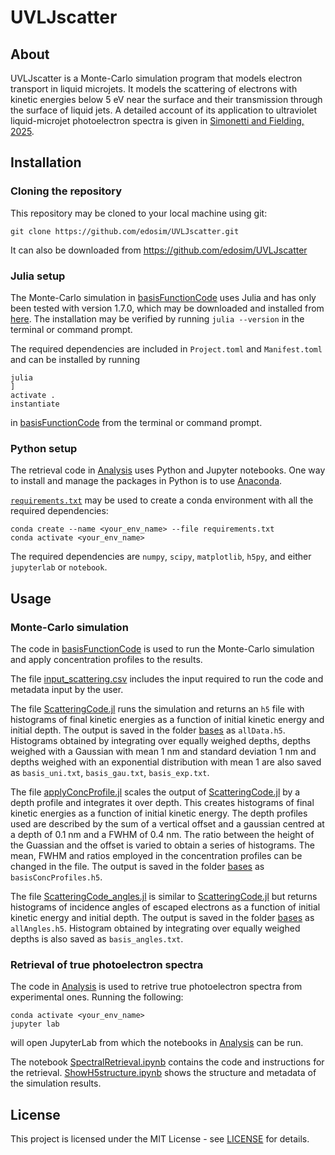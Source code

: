 # UVLJscatter

## About

UVLJscatter is a Monte-Carlo simulation program that models electron transport in liquid microjets. It models the scattering of electrons with kinetic energies below 5 eV near the surface and their transmission through the surface of liquid jets. A detailed account of its application to ultraviolet liquid-microjet photoelectron spectra is given in [Simonetti and Fielding, 2025](# "DOI not yet available").



## Installation

### Cloning the repository
This repository may be cloned to your local machine using git:

```
git clone https://github.com/edosim/UVLJscatter.git
```

It can also be downloaded from <https://github.com/edosim/UVLJscatter>


### Julia setup
The Monte-Carlo simulation in [basisFunctionCode](basisFunctionCode) uses Julia and has only been tested with version 1.7.0, which may be downloaded and installed from [here](https://julialang.org/downloads/oldreleases/).
The installation may be verified by running `julia --version` in the terminal or command prompt.

The required dependencies are included in `Project.toml` and `Manifest.toml` and can be installed by running 

```
julia
]
activate .
instantiate
```
in [basisFunctionCode](basisFunctionCode) from the terminal or command prompt.


### Python setup

The retrieval code in [Analysis](Analysis) uses Python and Jupyter notebooks. One way to install and manage the packages in Python is to use [Anaconda](https://www.anaconda.com/download/success).

[`requirements.txt`](Analysis/requirements.txt) may be used to create a conda environment with all the required dependencies: 

```
conda create --name <your_env_name> --file requirements.txt
conda activate <your_env_name>
```

The required dependencies are `numpy`, `scipy`, `matplotlib`, `h5py`, and either `jupyterlab` or `notebook`.

## Usage

### Monte-Carlo simulation

The code in [basisFunctionCode](basisFunctionCode) is used to run the Monte-Carlo simulation and apply concentration profiles to the results.

The file [input_scattering.csv](basisFunctionCode\input_scattering.csv) includes the input required to run the code and metadata input by the user.

The file [ScatteringCode.jl](basisFunctionCode\ScatteringCode.jl) runs the simulation and returns an `h5` file with histograms of final kinetic energies as a function of initial kinetic energy and initial depth. The output is saved in the folder [bases](basisFunctionCode\bases) as `allData.h5`. Histograms obtained by integrating over equally weighed depths, depths weighed with a Gaussian with mean 1 nm and standard deviation 1 nm and depths weighed with an exponential distribution with mean 1 are also saved as `basis_uni.txt`, `basis_gau.txt`, `basis_exp.txt`.

The file [applyConcProfile.jl](basisFunctionCode\applyConcProfile.jl) scales the  output of [ScatteringCode.jl](basisFunctionCode\ScatteringCode.jl) by a depth profile and integrates it over depth. This creates histograms of final kinetic energies as a function of initial kinetic energy. The depth profiles used are described by the sum of a vertical offset and a gaussian centred at a depth of 0.1 nm and a FWHM of 0.4 nm. The ratio between the height of the Guassian and the offset is varied to obtain a series of histograms. The mean, FWHM and ratios employed in the concentration profiles can be changed in the file. The output is saved in the folder [bases](basisFunctionCode\bases) as `basisConcProfiles.h5`.

The file [ScatteringCode_angles.jl](basisFunctionCode\ScatteringCode_angles.jl) is similar to [ScatteringCode.jl](basisFunctionCode\ScatteringCode.jl) but returns histograms of incidence angles of escaped electrons as a function of initial kinetic energy and initial depth. The output is saved in the folder [bases](basisFunctionCode\bases) as `allAngles.h5`. Histogram obtained by integrating over equally weighed depths is also saved as `basis_angles.txt`.

### Retrieval of true photoelectron spectra

The code in [Analysis](Analysis) is used to retrive true photoelectron spectra from experimental ones. Running the following:

```
conda activate <your_env_name>
jupyter lab
```

will open JupyterLab from which the notebooks in [Analysis](Analysis) can be run.

The notebook [SpectralRetrieval.ipynb](Analysis\SpectralRetrieval.ipynb) contains the code and instructions for the retrieval. [ShowH5structure.ipynb](Analysis\ShowH5structure.ipynb) shows the structure and metadata of the simulation results.

## License

This project is licensed under the MIT License - see [LICENSE](LICENSE) for details.

